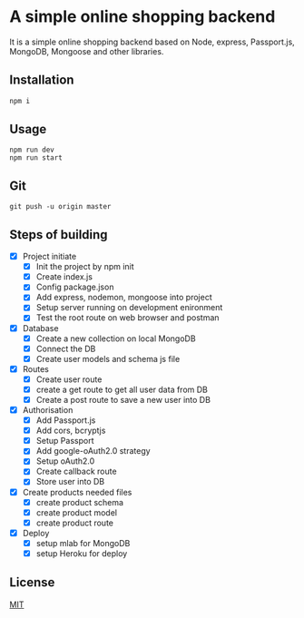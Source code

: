 # A simple online shopping backend

It is a simple online shopping backend based on Node, express, Passport.js, MongoDB, Mongoose and other libraries.

## Installation

```bash
npm i
```

## Usage

```
npm run dev
npm run start
```

## Git

```
git push -u origin master
```

## Steps of building

- [x] Project initiate
  - [x] Init the project by npm init
  - [x] Create index.js
  - [x] Config package.json
  - [x] Add express, nodemon, mongoose into project
  - [x] Setup server running on development enironment
  - [x] Test the root route on web browser and postman
- [x] Database
  - [x] Create a new collection on local MongoDB
  - [x] Connect the DB
  - [x] Create user models and schema js file
- [x] Routes
  - [x] Create user route
  - [x] create a get route to get all user data from DB
  - [x] Create a post route to save a new user into DB
- [x] Authorisation
  - [x] Add Passport.js
  - [x] Add cors, bcryptjs
  - [x] Setup Passport
  - [x] Add google-oAuth2.0 strategy
  - [x] Setup oAuth2.0
  - [x] Create callback route
  - [x] Store user into DB
- [x] Create products needed files
  - [x] create product schema
  - [x] create product model
  - [x] create product route
- [x] Deploy
  - [x] setup mlab for MongoDB
  - [x] setup Heroku for deploy

## License

[MIT](https://choosealicense.com/licenses/mit/)
